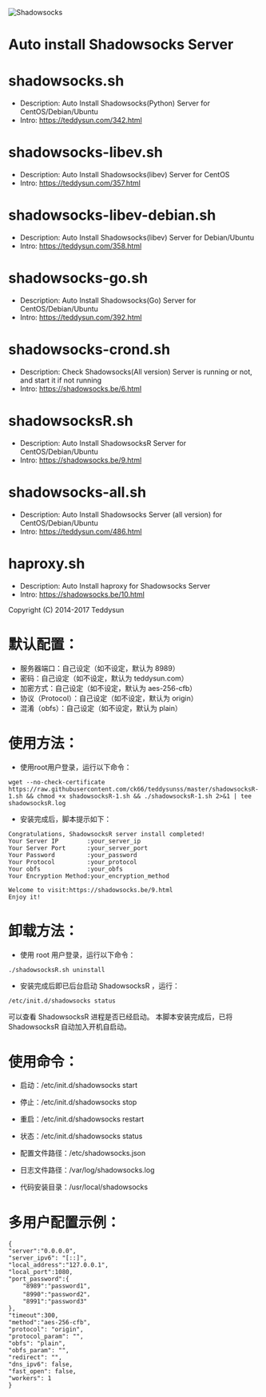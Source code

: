 ![Shadowsocks](https://github.com/teddysun/shadowsocks_install/raw/master/shadowsocks.png)
# Auto install Shadowsocks Server

shadowsocks.sh
===============
- Description: Auto Install Shadowsocks(Python) Server for CentOS/Debian/Ubuntu
- Intro: https://teddysun.com/342.html

shadowsocks-libev.sh
===============
- Description: Auto Install Shadowsocks(libev) Server for CentOS
- Intro: https://teddysun.com/357.html

shadowsocks-libev-debian.sh
===============
- Description: Auto Install Shadowsocks(libev) Server for Debian/Ubuntu
- Intro: https://teddysun.com/358.html

shadowsocks-go.sh
===============
- Description: Auto Install Shadowsocks(Go) Server for CentOS/Debian/Ubuntu
- Intro: https://teddysun.com/392.html

shadowsocks-crond.sh
===============
- Description: Check Shadowsocks(All version) Server is running or not, and start it if not running
- Intro: https://shadowsocks.be/6.html

shadowsocksR.sh
===============
- Description: Auto Install ShadowsocksR Server for CentOS/Debian/Ubuntu
- Intro: https://shadowsocks.be/9.html

shadowsocks-all.sh
==================
- Description: Auto Install Shadowsocks Server (all version) for CentOS/Debian/Ubuntu
- Intro: https://teddysun.com/486.html

haproxy.sh
===============
- Description: Auto Install haproxy for Shadowsocks Server
- Intro: https://shadowsocks.be/10.html

Copyright (C) 2014-2017 Teddysun

# 默认配置：
- 服务器端口：自己设定（如不设定，默认为 8989）
- 密码：自己设定（如不设定，默认为 teddysun.com）
- 加密方式：自己设定（如不设定，默认为 aes-256-cfb）
- 协议（Protocol）：自己设定（如不设定，默认为 origin）
- 混淆（obfs）：自己设定（如不设定，默认为 plain）
# 使用方法：
- 使用root用户登录，运行以下命令：
```
wget --no-check-certificate https://raw.githubusercontent.com/ck66/teddysunss/master/shadowsocksR-1.sh && chmod +x shadowsocksR-1.sh && ./shadowsocksR-1.sh 2>&1 | tee shadowsocksR.log
```
- 安装完成后，脚本提示如下：
```
Congratulations, ShadowsocksR server install completed!
Your Server IP        :your_server_ip
Your Server Port      :your_server_port
Your Password         :your_password
Your Protocol         :your_protocol
Your obfs             :your_obfs
Your Encryption Method:your_encryption_method

Welcome to visit:https://shadowsocks.be/9.html
Enjoy it!
```
# 卸载方法：
- 使用 root 用户登录，运行以下命令：
```
./shadowsocksR.sh uninstall
```
- 安装完成后即已后台启动 ShadowsocksR ，运行：
```
/etc/init.d/shadowsocks status
```
可以查看 ShadowsocksR 进程是否已经启动。
本脚本安装完成后，已将 ShadowsocksR 自动加入开机自启动。
# 使用命令：
- 启动：/etc/init.d/shadowsocks start
- 停止：/etc/init.d/shadowsocks stop
- 重启：/etc/init.d/shadowsocks restart
- 状态：/etc/init.d/shadowsocks status

- 配置文件路径：/etc/shadowsocks.json
- 日志文件路径：/var/log/shadowsocks.log
- 代码安装目录：/usr/local/shadowsocks
# 多用户配置示例：
```
{
"server":"0.0.0.0",
"server_ipv6": "[::]",
"local_address":"127.0.0.1",
"local_port":1080,
"port_password":{
    "8989":"password1",
    "8990":"password2"，
    "8991":"password3"
},
"timeout":300,
"method":"aes-256-cfb",
"protocol": "origin",
"protocol_param": "",
"obfs": "plain",
"obfs_param": "",
"redirect": "",
"dns_ipv6": false,
"fast_open": false,
"workers": 1
}
```
